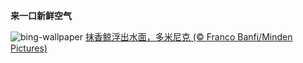 
**来一口新鲜空气**

![bing-wallpaper](https://www.bing.com/th?id=OHR.DominicaWhales_ZH-CN1293650397_1920x1080.jpg)
[抹香鲸浮出水面，多米尼克 (© Franco Banfi/Minden Pictures)](https://www.bing.com/search?q=%E6%8A%B9%E9%A6%99%E9%B2%B8&amp;form=hpcapt&amp;mkt=zh-cn)
  